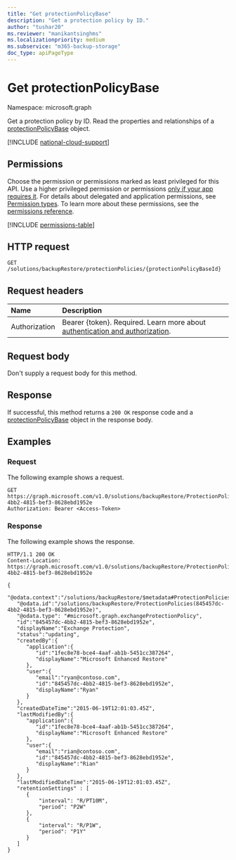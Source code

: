 ```yaml
---
title: "Get protectionPolicyBase"
description: "Get a protection policy by ID."
author: "tushar20"
ms.reviewer: "manikantsinghms"
ms.localizationpriority: medium
ms.subservice: "m365-backup-storage"
doc_type: apiPageType
---
```

# Get protectionPolicyBase

Namespace: microsoft.graph

Get a protection policy by ID. Read the properties and relationships of a [protectionPolicyBase](../resources/protectionpolicybase.md) object.

[!INCLUDE [national-cloud-support](../../includes/global-only.md)]

## Permissions

Choose the permission or permissions marked as least privileged for this API. Use a higher privileged permission or permissions [only if your app requires it](/graph/permissions-overview#best-practices-for-using-microsoft-graph-permissions). For details about delegated and application permissions, see [Permission types](/graph/permissions-overview#permission-types). To learn more about these permissions, see the [permissions reference](/graph/permissions-reference).

<!-- { "blockType": "permissions", "name": "protectionpolicybase_get" } -->
[!INCLUDE [permissions-table](../includes/permissions/protectionpolicybase-get-permissions.md)]

## HTTP request

<!-- {
  "blockType": "ignored"
}
-->
``` http
GET /solutions/backupRestore/protectionPolicies/{protectionPolicyBaseId}
```

## Request headers

|Name|Description|
|:---|:---|
|Authorization|Bearer {token}. Required. Learn more about [authentication and authorization](/graph/auth/auth-concepts).|

## Request body

Don't supply a request body for this method.

## Response

If successful, this method returns a `200 OK` response code and a [protectionPolicyBase](../resources/protectionpolicybase.md) object in the response body.

## Examples

### Request

The following example shows a request.

<!-- {
  "blockType": "request",
  "name": "protectionpolicybase_get"
}
-->
``` http
GET https://graph.microsoft.com/v1.0/solutions/backupRestore/ProtectionPolicies/845457dc-4bb2-4815-bef3-8628ebd1952e
Authorization: Bearer <Access-Token>
```

### Response

The following example shows the response.
<!-- {
  "blockType": "response",
  "truncated": true,
  "@odata.type": "microsoft.graph.exchangeProtectionPolicy"
}
-->
``` http
HTTP/1.1 200 OK
Content-Location: https://graph.microsoft.com/v1.0/solutions/backupRestore/ProtectionPolicies/845457dc-4bb2-4815-bef3-8628ebd1952e

{
   "@odata.context":"/solutions/backupRestore/$metadata#ProtectionPolicies/$entity",
   "@odata.id":"/solutions/backupRestore/ProtectionPolicies(845457dc-4bb2-4815-bef3-8628ebd1952e)",
   "@odata.type": "#microsoft.graph.exchangeProtectionPolicy",
   "id":"845457dc-4bb2-4815-bef3-8628ebd1952e",
   "displayName":"Exchange Protection",
   "status":"updating",
   "createdBy":{
      "application":{
         "id":"1fec8e78-bce4-4aaf-ab1b-5451cc387264",
         "displayName":"Microsoft Enhanced Restore"
      },
      "user":{
         "email":"ryan@contoso.com",
         "id":"845457dc-4bb2-4815-bef3-8628ebd1952e",
         "displayName":"Ryan"
      }
   },
   "createdDateTime":"2015-06-19T12:01:03.45Z",
   "lastModifiedBy":{
      "application":{
         "id":"1fec8e78-bce4-4aaf-ab1b-5451cc387264",
         "displayName":"Microsoft Enhanced Restore"
      },
      "user":{
         "email":"rian@contoso.com",
         "id":"845457dc-4bb2-4815-bef3-8628ebd1952e",
         "displayName":"Rian"
      }
   },
   "lastModifiedDateTime":"2015-06-19T12:01:03.45Z",
   "retentionSettings" : [
      {
          "interval": "R/PT10M",
          "period": "P2W"
      },
      {
          "interval": "R/P1W",
          "period": "P1Y"
      }
   ]
}
```
